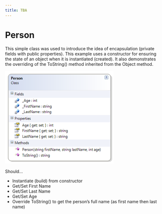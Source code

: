 ```yaml
---
title: TBA
---
```

# Person

This simple class was used to introduce the idea of encapsulation (private fields with public properties). This example uses a constructor for ensuring the state of an object when it is instantiated (created). It also demonstrates the overriding of the ToString() method inherited from the Object method.

![Person Class Diagram](./D-Person-2.png)

Should…
* Instantiate (build) from constructor
* Get/Set First Name
* Get/Set Last Name
* Get/Set Age
* Override ToString() to get the person’s full name (as first name then last name)
